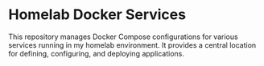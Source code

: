 # Homelab Docker Services

This repository manages Docker Compose configurations for various services running in my homelab environment.  It provides a central location for defining, configuring, and deploying applications.
